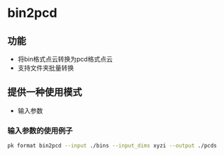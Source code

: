# bin2pcd

## 功能

- 将bin格式点云转换为pcd格式点云
- 支持文件夹批量转换

## 提供一种使用模式

- 输入参数

### 输入参数的使用例子

```bash
pk format bin2pcd --input ./bins --input_dims xyzi --output ./pcds
```

